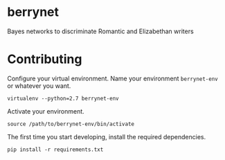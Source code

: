 # berrynet
Bayes networks to discriminate Romantic and Elizabethan writers

# Contributing

Configure your virtual environment. Name your environment `berrynet-env` or whatever you want.

```
virtualenv --python=2.7 berrynet-env
```

Activate your environment.

```
source /path/to/berrynet-env/bin/activate
```

The first time you start developing, install the required dependencies.

```
pip install -r requirements.txt
```


